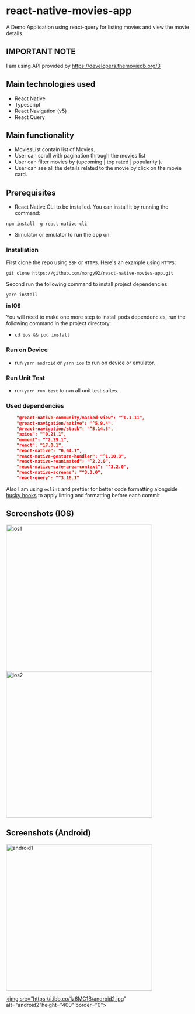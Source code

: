 # react-native-movies-app

A Demo Application using react-query for listing movies and view the movie details.

## IMPORTANT NOTE

I am using API provided by
https://developers.themoviedb.org/3

## Main technologies used

- React Native
- Typescript
- React Navigation (v5)
- React Query

## Main functionality

- MoviesList contain list of Movies.
- User can scroll with pagination through the movies list
- User can filter movies by (upcoming | top rated | popularity ).
- User can see all the details related to the movie by click on the movie card.

## Prerequisites

- React Native CLI to be installed. You can install it by running the command:

`npm install -g react-native-cli`

- Simulator or emulator to run the app on.

### Installation

First clone the repo using `SSH` or `HTTPS`.
Here's an example using `HTTPS`:

`git clone https://github.com/mongy92/react-native-movies-app.git`

Second run the following command to install project dependencies:

`yarn install`

**in IOS**

You will need to make one more step to install pods dependencies, run the following command in the project directory:

- `cd ios && pod install`

### Run on Device

- run `yarn android` or `yarn ios` to run on device or emulator.

### Run Unit Test

- run `yarn run test` to run all unit test suites.

### Used dependencies

```json
    "@react-native-community/masked-view": "^0.1.11",
    "@react-navigation/native": "^5.9.4",
    "@react-navigation/stack": "^5.14.5",
    "axios": "^0.21.1",
    "moment": "^2.29.1",
    "react": "17.0.1",
    "react-native": "0.64.1",
    "react-native-gesture-handler": "^1.10.3",
    "react-native-reanimated": "^2.2.0",
    "react-native-safe-area-context": "^3.2.0",
    "react-native-screens": "^3.3.0",
    "react-query": "^3.16.1"
```

Also I am using `eslint` and prettier for better code formatting alongside [husky hooks](https://github.com/typicode/husky) to apply linting and formatting before each commit

## Screenshots (IOS)

<p float="left"><a href="https://ibb.co/BC2WfFc"><img src="https://i.ibb.co/x7q92dX/ios1.png" height="400" alt="ios1" border="0"></a>
<a href="https://ibb.co/hZgvvF6"><img src="https://i.ibb.co/pR1ppj7/ios2.png" alt="ios2" height="400" border="0"></a>
</p>

## Screenshots (Android)

<p float="left"><a href="https://ibb.co/3Bgrpxt">
<img src="https://i.ibb.co/3Bgrpxt/android1.jpg" alt="android1" height="400" border="0"></a>

<a href="https://ibb.co/1z6MC1B"><img src="https://i.ibb.co/1z6MC1B/android2.jpg" alt="android2"height="400" border="0"></a>

</p>
